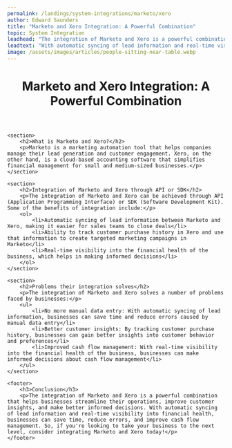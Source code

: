 ```yaml
---
permalink: /landings/system-integrations/marketo/xero
author: Edward Saunders
title: "Marketo and Xero Integration: A Powerful Combination"
topic: System Integration
leadhead: "The integration of Marketo and Xero is a powerful combination that helps businesses streamline their operations, improve customer insights, and make better informed decisions"
leadtext: "With automatic syncing of lead information and real-time visibility into financial health, businesses can save time, reduce errors, and improve cash flow management. So, if you're looking to take your business to the next level, consider integrating Marketo and Xero today!"
image: /assets/images/articles/people-sitting-near-table.webp
---
```

<div class="arttext">	<header>
		<h1>Marketo and Xero Integration: A Powerful Combination</h1>
	</header>

	<section>
		<h2>What is Marketo and Xero?</h2>
		<p>Marketo is a marketing automation tool that helps companies manage their lead generation and customer engagement. Xero, on the other hand, is a cloud-based accounting software that simplifies financial management for small and medium-sized businesses.</p>
	</section>

	<section>
		<h2>Integration of Marketo and Xero through API or SDK</h2>
		<p>The integration of Marketo and Xero can be achieved through API (Application Programming Interface) or SDK (Software Development Kit). Some of the benefits of integration include:</p>
		<ol>
			<li>Automatic syncing of lead information between Marketo and Xero, making it easier for sales teams to close deals</li>
			<li>Ability to track customer purchase history in Xero and use that information to create targeted marketing campaigns in Marketo</li>
			<li>Real-time visibility into the financial health of the business, which helps in making informed decisions</li>
		</ol>
	</section>

	<section>
		<h2>Problems their integration solves</h2>
		<p>The integration of Marketo and Xero solves a number of problems faced by businesses:</p>
		<ul>
			<li>No more manual data entry: With automatic syncing of lead information, businesses can save time and reduce errors caused by manual data entry</li>
			<li>Better customer insights: By tracking customer purchase history, businesses can gain better insights into customer behavior and preferences</li>
			<li>Improved cash flow management: With real-time visibility into the financial health of the business, businesses can make informed decisions about cash flow management</li>
		</ul>
	</section>

	<footer>
		<h3>Conclusion</h3>
		<p>The integration of Marketo and Xero is a powerful combination that helps businesses streamline their operations, improve customer insights, and make better informed decisions. With automatic syncing of lead information and real-time visibility into financial health, businesses can save time, reduce errors, and improve cash flow management. So, if you're looking to take your business to the next level, consider integrating Marketo and Xero today!</p>
	</footer>
</div>